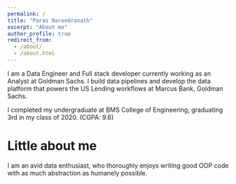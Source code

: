 ```yaml
---
permalink: /
title: "Paras Narendranath"
excerpt: "About me"
author_profile: true
redirect_from: 
  - /about/
  - /about.html
---
```


I am a Data Engineer and Full stack developer currently working as an Analyst at Goldman Sachs. I build data pipelines and develop the data platform that powers the US Lending workflows at Marcus Bank, Goldman Sachs.

I completed my undergraduate at BMS College of Engineering, graduating 3rd in my class of 2020. (CGPA: 9.6)

Little about me
======
I am an avid data enthusiast, who thoroughly enjoys writing good OOP code with as much abstraction as humanely possible. 
